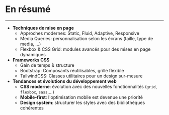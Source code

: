
# En résumé
<Hr />

<v-clicks depth="2">

* **Techniques de mise en page**
  * Approches modernes: Static, Fluid, Adaptive, Responsive
  * Media Queries: personnalisation selon les écrans (taille, type de media, ...)
  * Flexbox & CSS Grid: modules avancés pour des mises en page dynamiques
* **Frameworks CSS**
  * Gain de temps & structure
  * Bootstrap: Composants réutilisables, grille flexible
  * TailwindCSS: Classes utilitaires pour un design sur-mesure
* **Tendances et évolutions du développement web**
  * **CSS moderne**: évolution avec des nouvelles fonctionnalités (`grid`, `flexbox`, `sass`,...)
  * **Mobile-first**: l'optimisation mobile est devenue une priorité
  * **Design system**: structurer les styles avec des bibliothèques cohérentes
</v-clicks>